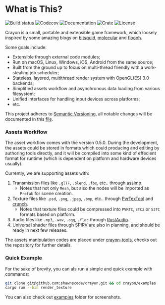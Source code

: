 # What is This?
[![Build status](https://travis-ci.org/shawnscode/crayon.svg?branch=master)](https://travis-ci.org/shawnscode/crayon)
[![Codecov](https://codecov.io/gh/shawnscode/crayon/branch/master/graph/badge.svg)](https://codecov.io/gh/shawnscode/crayon)
[![Documentation](https://docs.rs/crayon/badge.svg)](https://docs.rs/crayon)
[![Crate](https://img.shields.io/crates/v/crayon.svg)](https://crates.io/crates/crayon)
[![License](https://img.shields.io/crates/l/crayon.svg)](https://github.com/shawnscode/crayon/blob/master/LICENSE-APACHE)

Crayon is a small, portable and extensible game framework, which loosely inspired by some amazing blogs on [bitsquid](https://bitsquid.blogspot.de), [molecular](https://blog.molecular-matters.com) and [floooh](http://floooh.github.io/).

Some goals include:

- Extensible through external code modules;
- Run on macOS, Linux, Windows, iOS, Android from the same source;
- Built from the ground up to focus on multi-thread friendly with a work-stealing job scheduler;
- Stateless, layered, multithread render system with OpenGL(ES) 3.0 backends;
- Simplified assets workflow and asynchronous data loading from various filesystem;
- Unified interfaces for handling input devices across platforms;
- etc.

This project adheres to [Semantic Versioning](http://semver.org/), all notable changes will be documented in this [file](./CHANGELOG.md).

### Assets Workflow

The asset workflow comes with the version 0.5.0. During the development, the assets could be stored in formats which could producing and editing by authoring tools directly, and it will be compiled into some kind of effecient format for runtime (which is dependent on platform and hardware devices usually).

Currently, we are supporting assets with:

1. Transmission files like `.glTF`, `.blend`, `.fbx`, etc.. through [assimp](https://github.com/assimp/assimp).
    * Notes that not only `Mesh`, but also the nodes will be imported as `Prefab` for scene creation.
2. Texture files like `.psd`, `.png`, `.jpeg`, `.bmp`, etc.. through [PvrTexTool](https://community.imgtec.com/developers/powervr/tools/pvrtextool/) and [crunch](https://github.com/BKcore/crunch-osx).
    * Notes that texture files could be compressed into `PVRTC`, `ETC2` or `S3TC` formats based on platform.
3. Audio files like `.mp3`, `.wav`, `.ogg`, `.flac` through [RustAudio](https://github.com/RustAudio).
4. Universal shader files through [SPIRV](https://www.khronos.org/registry/spir-v/) are also in planning, and should be ready in next few releases.

The assets manipulation codes are placed under [crayon-tools](https://github.com/shawnscode/crayon-tools), checks out the repository for further details.

### Quick Example
For the sake of brevity, you can als run a simple and quick example with commands:

``` sh
git clone git@github.com:shawnscode/crayon.git && cd crayon/examples
cargo run --bin render_texture
```

You can also check out [examples](./examples) folder for screenshots.